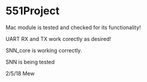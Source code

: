 # 551Project

Mac module is tested and checked for its functionality!

UART RX and TX work corectly as desired!

SNN_core is working correctly.

SNN is being tested

2/5/18 Mew
